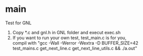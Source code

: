 # main
Test for GNL 
1) Copy *.c and gnl.h in GNL folder and execut exec.sh
2) If you want to run your own test, test_main.c is for you,\
    compil with "gcc -Wall -Werror -Wextra -D BUFFER_SIZE=42 test_mains.c get_next_line.c get_next_line_utils.c && ./a.out"
